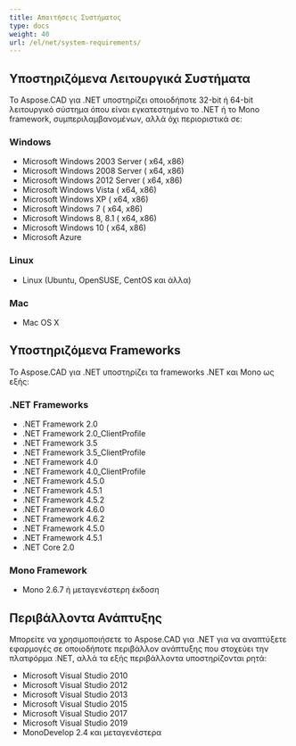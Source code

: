 ```yaml
---
title: Απαιτήσεις Συστήματος
type: docs
weight: 40
url: /el/net/system-requirements/
---
```


## **Υποστηριζόμενα Λειτουργικά Συστήματα**

Το Aspose.CAD για .NET υποστηρίζει οποιοδήποτε 32-bit ή 64-bit λειτουργικό σύστημα όπου είναι εγκατεστημένο το .NET ή το Mono framework, συμπεριλαμβανομένων, αλλά όχι περιοριστικά σε:

### **Windows**

- Microsoft Windows 2003 Server ( x64, x86)
- Microsoft Windows 2008 Server ( x64, x86)
- Microsoft Windows 2012 Server ( x64, x86)
- Microsoft Windows Vista ( x64, x86)
- Microsoft Windows XP ( x64, x86)
- Microsoft Windows 7 ( x64, x86)
- Microsoft Windows 8, 8.1 ( x64, x86)
- Microsoft Windows 10 ( x64, x86)
- Microsoft Azure

### **Linux**

- Linux (Ubuntu, OpenSUSE, CentOS και άλλα)

### **Mac**

- Mac OS X

## **Υποστηριζόμενα Frameworks**

Το Aspose.CAD για .NET υποστηρίζει τα frameworks .NET και Mono ως εξής:

### **.NET Frameworks**

- .NET Framework 2.0
- .NET Framework 2.0_ClientProfile
- .NET Framework 3.5
- .NET Framework 3.5_ClientProfile
- .NET Framework 4.0
- .NET Framework 4.0_ClientProfile
- .NET Framework 4.5.0
- .NET Framework 4.5.1
- .NET Framework 4.5.2
- .NET Framework 4.6.0
- .NET Framework 4.6.2
- .NET Framework 4.5.0
- .NET Framework 4.5.1
- .NET Core 2.0

### **Mono Framework**

- Mono 2.6.7 ή μεταγενέστερη έκδοση

## **Περιβάλλοντα Ανάπτυξης**

Μπορείτε να χρησιμοποιήσετε το Aspose.CAD για .NET για να αναπτύξετε εφαρμογές σε οποιοδήποτε περιβάλλον ανάπτυξης που στοχεύει την πλατφόρμα .NET, αλλά τα εξής περιβάλλοντα υποστηρίζονται ρητά:

- Microsoft Visual Studio 2010
- Microsoft Visual Studio 2012
- Microsoft Visual Studio 2013
- Microsoft Visual Studio 2015
- Microsoft Visual Studio 2017
- Microsoft Visual Studio 2019
- MonoDevelop 2.4 και μεταγενέστερα
